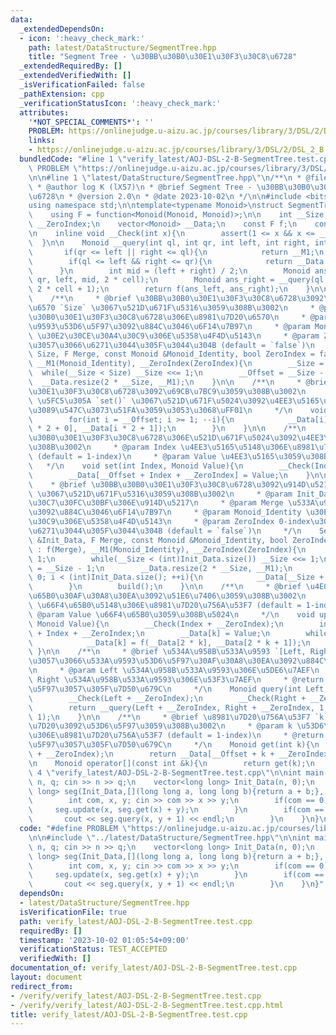 ```yaml
---
data:
  _extendedDependsOn:
  - icon: ':heavy_check_mark:'
    path: latest/DataStructure/SegmentTree.hpp
    title: "Segment Tree - \u30BB\u30B0\u30E1\u30F3\u30C8\u6728"
  _extendedRequiredBy: []
  _extendedVerifiedWith: []
  _isVerificationFailed: false
  _pathExtension: cpp
  _verificationStatusIcon: ':heavy_check_mark:'
  attributes:
    '*NOT_SPECIAL_COMMENTS*': ''
    PROBLEM: https://onlinejudge.u-aizu.ac.jp/courses/library/3/DSL/2/DSL_2_B
    links:
    - https://onlinejudge.u-aizu.ac.jp/courses/library/3/DSL/2/DSL_2_B
  bundledCode: "#line 1 \"verify_latest/AOJ-DSL-2-B-SegmentTree.test.cpp\"\n#define\
    \ PROBLEM \"https://onlinejudge.u-aizu.ac.jp/courses/library/3/DSL/2/DSL_2_B\"\
    \n\n#line 1 \"latest/DataStructure/SegmentTree.hpp\"\n/**\n * @file SegmentTree.hpp\n\
    \ * @author log K (lX57)\n * @brief Segment Tree - \u30BB\u30B0\u30E1\u30F3\u30C8\
    \u6728\n * @version 2.0\n * @date 2023-10-02\n */\n\n#include <bits/stdc++.h>\n\
    using namespace std;\n\ntemplate<typename Monoid>\nstruct SegmentTree{\n    private:\n\
    \    using F = function<Monoid(Monoid, Monoid)>;\n\n    int __Size, __Offset,\
    \ __ZeroIndex;\n    vector<Monoid> __Data;\n    const F f;\n    const Monoid __M1;\n\
    \n    inline void __Check(int x){\n        assert(1 <= x && x <= __Size);\n  \
    \  }\n\n    Monoid __query(int ql, int qr, int left, int right, int cell){\n \
    \       if(qr <= left || right <= ql){\n            return __M1;\n        }\n\
    \        if(ql <= left && right <= qr){\n            return __Data[cell];\n  \
    \      }\n        int mid = (left + right) / 2;\n        Monoid ans_left = __query(ql,\
    \ qr, left, mid, 2 * cell);\n        Monoid ans_right = __query(ql, qr, mid, right,\
    \ 2 * cell + 1);\n        return f(ans_left, ans_right);\n    }\n\n    public:\n\
    \    /**\n     * @brief \u30BB\u30B0\u30E1\u30F3\u30C8\u6728\u3092\u8981\u7D20\
    \u6570 `Size` \u3067\u521D\u671F\u5316\u3059\u308B\u3002\n     * @param Size \u30BB\
    \u30B0\u30E1\u30F3\u30C8\u6728\u306E\u8981\u7D20\u6570\n     * @param Merge \u533A\
    \u9593\u53D6\u5F97\u3092\u884C\u3046\u6F14\u7B97\n     * @param Monoid_Identity\
    \ \u30E2\u30CE\u30A4\u30C9\u306E\u5358\u4F4D\u5143\n     * @param ZeroIndex 0-index\u3068\
    \u3057\u3066\u6271\u3044\u305F\u3044\u304B (default = `false`)\n     */\n    SegmentTree(int\
    \ Size, F Merge, const Monoid &Monoid_Identity, bool ZeroIndex = false) : f(Merge),\
    \ __M1(Monoid_Identity), __ZeroIndex(ZeroIndex){\n        __Size = 1;\n      \
    \  while(__Size < Size) __Size <<= 1;\n        __Offset = __Size - 1;\n      \
    \  __Data.resize(2 * __Size, __M1);\n    }\n\n    /**\n     * @brief \u30BB\u30B0\
    \u30E1\u30F3\u30C8\u6728\u3092\u69CB\u7BC9\u3059\u308B\u3002\n     * @attention\
    \ \u5FC5\u305A `set()` \u3067\u521D\u671F\u5024\u3092\u4EE3\u5165\u3057\u3066\u304B\
    \u3089\u547C\u3073\u51FA\u3059\u3053\u3068\uFF01\n     */\n    void build(){\n\
    \        for(int i = __Offset; i >= 1; --i){\n            __Data[i] = f(__Data[i\
    \ * 2 + 0], __Data[i * 2 + 1]);\n        }\n    }\n\n    /**\n     * @brief \u30BB\
    \u30B0\u30E1\u30F3\u30C8\u6728\u306E\u521D\u671F\u5024\u3092\u4EE3\u5165\u3059\
    \u308B\u3002\n     * @param Index \u4EE3\u5165\u5148\u306E\u8981\u7D20\u756A\u53F7\
    \ (default = 1-index)\n     * @param Value \u4EE3\u5165\u3059\u308B\u5024\n  \
    \   */\n    void set(int Index, Monoid Value){\n        __Check(Index + __ZeroIndex);\n\
    \        __Data[__Offset + Index + __ZeroIndex] = Value;\n    }\n\n    /**\n \
    \    * @brief \u30BB\u30B0\u30E1\u30F3\u30C8\u6728\u3092\u914D\u5217 `Init_Data`\
    \ \u3067\u521D\u671F\u5316\u3059\u308B\u3002\n     * @param Init_Data \u521D\u671F\
    \u30C7\u30FC\u30BF\u306E\u914D\u5217\n     * @param Merge \u533A\u9593\u53D6\u5F97\
    \u3092\u884C\u3046\u6F14\u7B97\n     * @param Monoid_Identity \u30E2\u30CE\u30A4\
    \u30C9\u306E\u5358\u4F4D\u5143\n     * @param ZeroIndex 0-index\u3068\u3057\u3066\
    \u6271\u3044\u305F\u3044\u304B (default = `false`)\n     */\n    SegmentTree(vector<Monoid>\
    \ &Init_Data, F Merge, const Monoid &Monoid_Identity, bool ZeroIndex = false)\
    \ : f(Merge), __M1(Monoid_Identity), __ZeroIndex(ZeroIndex){\n        __Size =\
    \ 1;\n        while(__Size < (int)Init_Data.size()) __Size <<= 1;\n        __Offset\
    \ = __Size - 1;\n        __Data.resize(2 * __Size, __M1);\n        for(int i =\
    \ 0; i < (int)Init_Data.size(); ++i){\n            __Data[__Size + i] = Init_Data[i];\n\
    \        }\n        build();\n    }\n\n    /**\n     * @brief \u4E00\u70B9\u66F4\
    \u65B0\u30AF\u30A8\u30EA\u3092\u51E6\u7406\u3059\u308B\u3002\n     * @param Index\
    \ \u66F4\u65B0\u5148\u306E\u8981\u7D20\u756A\u53F7 (default = 1-index)\n     *\
    \ @param Value \u66F4\u65B0\u3059\u308B\u5024\n     */\n    void update(int Index,\
    \ Monoid Value){\n        __Check(Index + __ZeroIndex);\n        int k = __Offset\
    \ + Index + __ZeroIndex;\n        __Data[k] = Value;\n        while(k >>= 1){\n\
    \            __Data[k] = f(__Data[2 * k], __Data[2 * k + 1]);\n        }\n   \
    \ }\n\n    /**\n     * @brief \u534A\u958B\u533A\u9593 `[Left, Right)` \u306B\u5BFE\
    \u3057\u3066\u533A\u9593\u53D6\u5F97\u30AF\u30A8\u30EA\u3092\u884C\u3046\u3002\
    \n     * @param Left \u534A\u958B\u533A\u9593\u306E\u5DE6\u7AEF\n     * @param\
    \ Right \u534A\u958B\u533A\u9593\u306E\u53F3\u7AEF\n     * @return Monoid \u53D6\
    \u5F97\u3057\u305F\u7D50\u679C\n     */\n    Monoid query(int Left, int Right){\n\
    \        __Check(Left + __ZeroIndex);\n        __Check(Right + __ZeroIndex - 1);\n\
    \        return __query(Left + __ZeroIndex, Right + __ZeroIndex, 1, __Size + 1,\
    \ 1);\n    }\n\n    /**\n     * @brief \u8981\u7D20\u756A\u53F7 `k` \u306E\u8981\
    \u7D20\u3092\u53D6\u5F97\u3059\u308B\u3002\n     * @param k \u53D6\u5F97\u5148\
    \u306E\u8981\u7D20\u756A\u53F7 (default = 1-index)\n     * @return Monoid \u53D6\
    \u5F97\u3057\u305F\u7D50\u679C\n     */\n    Monoid get(int k){\n        __Check(k\
    \ + __ZeroIndex);\n        return __Data[__Offset + k + __ZeroIndex];\n    }\n\
    \n    Monoid operator[](const int &k){\n        return get(k);\n    }\n};\n#line\
    \ 4 \"verify_latest/AOJ-DSL-2-B-SegmentTree.test.cpp\"\n\nint main(){\n    int\
    \ n, q; cin >> n >> q;\n    vector<long long> Init_Data(n, 0);\n    SegmentTree<long\
    \ long> seg(Init_Data,[](long long a, long long b){return a + b;}, 0);\n    while(q--){\n\
    \        int com, x, y; cin >> com >> x >> y;\n        if(com == 0){\n       \
    \     seg.update(x, seg.get(x) + y);\n        }\n        if(com == 1){\n     \
    \       cout << seg.query(x, y + 1) << endl;\n        }\n    }\n}\n"
  code: "#define PROBLEM \"https://onlinejudge.u-aizu.ac.jp/courses/library/3/DSL/2/DSL_2_B\"\
    \n\n#include \"../latest/DataStructure/SegmentTree.hpp\"\n\nint main(){\n    int\
    \ n, q; cin >> n >> q;\n    vector<long long> Init_Data(n, 0);\n    SegmentTree<long\
    \ long> seg(Init_Data,[](long long a, long long b){return a + b;}, 0);\n    while(q--){\n\
    \        int com, x, y; cin >> com >> x >> y;\n        if(com == 0){\n       \
    \     seg.update(x, seg.get(x) + y);\n        }\n        if(com == 1){\n     \
    \       cout << seg.query(x, y + 1) << endl;\n        }\n    }\n}"
  dependsOn:
  - latest/DataStructure/SegmentTree.hpp
  isVerificationFile: true
  path: verify_latest/AOJ-DSL-2-B-SegmentTree.test.cpp
  requiredBy: []
  timestamp: '2023-10-02 01:05:54+09:00'
  verificationStatus: TEST_ACCEPTED
  verifiedWith: []
documentation_of: verify_latest/AOJ-DSL-2-B-SegmentTree.test.cpp
layout: document
redirect_from:
- /verify/verify_latest/AOJ-DSL-2-B-SegmentTree.test.cpp
- /verify/verify_latest/AOJ-DSL-2-B-SegmentTree.test.cpp.html
title: verify_latest/AOJ-DSL-2-B-SegmentTree.test.cpp
---
```

